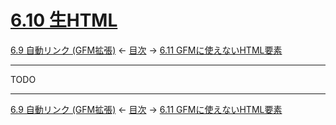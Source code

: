 # [6.10 生HTML](https://higuma.github.io/github-markdown-guide/#raw-html)

[6.9 自動リンク (GFM拡張)](autolinks-extension.md)
← [目次](index.md) →
[6.11 GFMに使えないHTML要素](disallowed-raw-html-extension.md)

------------------------------------------------------------------------

TODO

------------------------------------------------------------------------

[6.9 自動リンク (GFM拡張)](autolinks-extension.md)
← [目次](index.md) →
[6.11 GFMに使えないHTML要素](disallowed-raw-html-extension.md)

